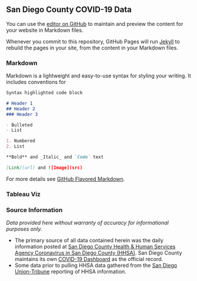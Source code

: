 <!-- https://mcvanderbilt.github.io/SDC_COVID-19/ -->
## San Diego County COVID-19 Data

You can use the [editor on GitHub](https://github.com/mcvanderbilt/SDC_COVID-19/edit/master/README.md) to maintain and preview the content for your website in Markdown files.

Whenever you commit to this repository, GitHub Pages will run [Jekyll](https://jekyllrb.com/) to rebuild the pages in your site, from the content in your Markdown files.

### Markdown

Markdown is a lightweight and easy-to-use syntax for styling your writing. It includes conventions for

```markdown
Syntax highlighted code block

# Header 1
## Header 2
### Header 3

- Bulleted
- List

1. Numbered
2. List

**Bold** and _Italic_ and `Code` text

[Link](url) and ![Image](src)
```

For more details see [GitHub Flavored Markdown](https://guides.github.com/features/mastering-markdown/).

### Tableau Viz

<script src="https://gist.github.com/mcvanderbilt/8df51a58419532846527b53beac576f7.js"></script>
<script src='https://github.com/mcvanderbilt/SDC_COVID-19/blob/master/tableauembed.js'></script>
<div id="tableauViz"></div>

### Source Information
_Data provided here without warranty of accuracy for informational purposes only._ 
- The primary source of all data contained herein was the daily information posted at [San Diego County Health & Human Services Agency Coronavirus in San Diego County (HHSA)](https://www.sandiegocounty.gov/content/sdc/hhsa/programs/phs/community_epidemiology/dc/2019-nCoV/status.html).  San Diego County maintains its own [COVID-19 Dashboard](https://www.arcgis.com/apps/opsdashboard/index.html#/96feda77f12f46638b984fcb1d17bd24) as the official record.
- Some data prior to pulling HHSA data gathered from the [San Diego Union-Tribune](https://www.sandiegouniontribune.com/) reporting of HHSA information.
